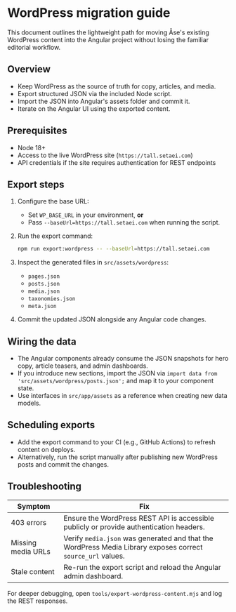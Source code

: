 # WordPress migration guide

This document outlines the lightweight path for moving Åse's existing WordPress content into the Angular project
without losing the familiar editorial workflow.

## Overview

- Keep WordPress as the source of truth for copy, articles, and media.
- Export structured JSON via the included Node script.
- Import the JSON into Angular's assets folder and commit it.
- Iterate on the Angular UI using the exported content.

## Prerequisites

- Node 18+
- Access to the live WordPress site (`https://tall.setaei.com`)
- API credentials if the site requires authentication for REST endpoints

## Export steps

1. Configure the base URL:
   - Set `WP_BASE_URL` in your environment, **or**
   - Pass `--baseUrl=https://tall.setaei.com` when running the script.
2. Run the export command:

   ```bash
   npm run export:wordpress -- --baseUrl=https://tall.setaei.com
   ```

3. Inspect the generated files in `src/assets/wordpress`:
   - `pages.json`
   - `posts.json`
   - `media.json`
   - `taxonomies.json`
   - `meta.json`
4. Commit the updated JSON alongside any Angular code changes.

## Wiring the data

- The Angular components already consume the JSON snapshots for hero copy, article teasers, and admin dashboards.
- If you introduce new sections, import the JSON via `import data from 'src/assets/wordpress/posts.json';` and map it to your component state.
- Use interfaces in `src/app/assets` as a reference when creating new data models.

## Scheduling exports

- Add the export command to your CI (e.g., GitHub Actions) to refresh content on deploys.
- Alternatively, run the script manually after publishing new WordPress posts and commit the changes.

## Troubleshooting

| Symptom | Fix |
| --- | --- |
| 403 errors | Ensure the WordPress REST API is accessible publicly or provide authentication headers. |
| Missing media URLs | Verify `media.json` was generated and that the WordPress Media Library exposes correct `source_url` values. |
| Stale content | Re-run the export script and reload the Angular admin dashboard. |

For deeper debugging, open `tools/export-wordpress-content.mjs` and log the REST responses.
